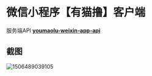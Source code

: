 # 微信小程序【有猫撸】客户端

服务端API [**youmaolu-weixin-app-api**](https://github.com/yuansir/youmaolu-weixin-app-api)

## 截图

![1506489039105](https://ws1.sinaimg.cn/large/006tKfTcgy1fjy76naftlg30hg0vae8c.gif)